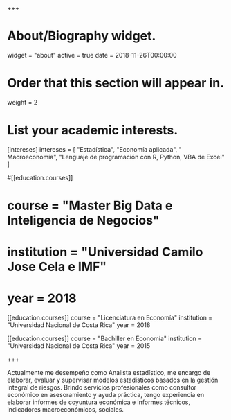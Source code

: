 +++
# About/Biography widget.
widget = "about"
active = true
date = 2018-11-26T00:00:00

# Order that this section will appear in.
weight = 2

# List your academic interests.
[intereses]
  intereses = [
    "Estadística",
    "Economía aplicada",
    " Macroeconomía",
	"Lenguaje de programación con R, Python, VBA de Excel"
  ] 

#[[education.courses]]
#  course = "Master Big Data e Inteligencia de Negocios"
#  institution = "Universidad Camilo Jose Cela e IMF"
 # year = 2018

[[education.courses]]
  course = "Licenciatura en Economía"
  institution = "Universidad Nacional de Costa Rica"
  year = 2018

[[education.courses]]
  course = "Bachiller en Economía"
  institution = "Universidad Nacional de Costa Rica"
  year = 2015
 
+++
<div class=text-justify>
Actualmente me desempeño como Analista estadístico, me encargo de elaborar, evaluar y supervisar modelos estadísticos basados en la gestión integral de riesgos. Brindo servicios profesionales como consultor económico en asesoramiento y ayuda práctica, tengo experiencia en elaborar informes de coyuntura económica e informes técnicos, indicadores macroeconómicos, sociales.</div>



